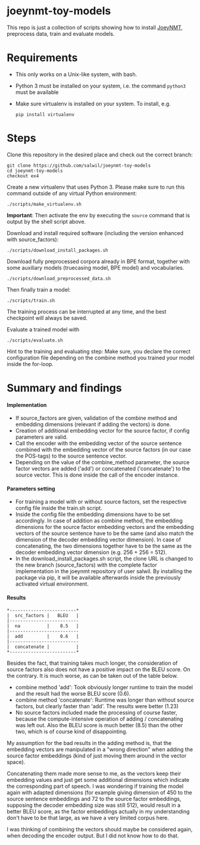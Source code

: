 # joeynmt-toy-models

This repo is just a collection of scripts showing how to install [JoeyNMT](https://github.com/joeynmt/joeynmt), preprocess
data, train and evaluate models.

# Requirements

- This only works on a Unix-like system, with bash.
- Python 3 must be installed on your system, i.e. the command `python3` must be available
- Make sure virtualenv is installed on your system. To install, e.g.

    `pip install virtualenv`

# Steps

Clone this repository in the desired place and check out the correct branch:

    git clone https://github.com/salwil/joeynmt-toy-models
    cd joeynmt-toy-models
    checkout ex4

Create a new virtualenv that uses Python 3. Please make sure to run this command outside of any virtual Python environment:

    ./scripts/make_virtualenv.sh

**Important**: Then activate the env by executing the `source` command that is output by the shell script above.

Download and install required software (including the version enhanced with source_factors):

    ./scripts/download_install_packages.sh

Download fully preprocessed corpora already in BPE format, together with some auxiliary models (truecasing model, BPE model) and vocabularies.

    ./scripts/download_preprocessed_data.sh

Then finally train a model:

    ./scripts/train.sh

The training process can be interrupted at any time, and the best checkpoint will always be saved.

Evaluate a trained model with

    ./scripts/evaluate.sh

Hint to the training and evaluating step: Make sure, you declare the correct configuration file depending on the combine method you trained your model inside the for-loop.

# Summary and findings

#### Implementation

* If source_factors are given, validation of the combine method and embedding dimensions (relevant if adding the vectors) is done.
* Creation of additional embedding vector for the source factor, if config parameters are valid.
* Call the encoder with the embedding vector of the source sentence combined with the embedding vector of the source factors (in our case the POS-tags) to the source sentence vector.
* Depending on the  value of the combine_method parameter, the source factor vectors are added ('add') or concatenated ('concatenate') to the source vector. This is done inside the call of the encoder instance.

#### Parameters setting

* For training a model with or without source factors, set the respective config file inside the train.sh script.
* Inside the config file the embedding dimensions have to be set accordingly. In case of addition as combine method, the embedding dimensions for the source factor embedding vectors and the embedding vectors of the source sentence have to be the same (and also match the dimension of the decoder embedding vector dimension). In case of concatenating, the two dimensions together have to be the same as the decoder embedding vector dimension (e.g. 256 + 256 = 512).
* In the download_install_packages.sh script, the clone URL is changed to the new branch (source_factors) with the complete factor implementation in the joeynmt repository of user salwil. By installing the package via pip, it will be available afterwards inside the previously activated virtual environment.

#### Results

```
*-------------------------*
|  src_factors |   BLEU   | 
|--------------------------
|  na          |    8.5   | 
|--------------------------
|  add         |    0.6   |
|--------------------------
|  concatenate |          | 
*-------------------------*
```

Besides the fact, that training takes much longer, the consideration of source factors also does not have a positive impact on the BLEU score. On the contrary. It is much worse, as can be taken out of the table below. 

* combine method 'add': Took obviously longer runtime to train the model and the result had the worse BLEU score (0.6). 
* combine method 'concatenate': Runtime was longer than without source factors, but clearly faster than 'add'. The results were better (1.23)
* No source factors included made the processing of course faster, because the compute-intensive operation of adding / concatenating was left out. Also the BLEU score is much better (8.5) than the other two, which is of course kind of disappointing.

My assumption for the bad results in the adding method is, that the embedding vectors are manipulated in a "wrong direction" when adding the source factor embeddings (kind of just moving them around in the vector space).

Concatenating them made more sense to me, as the vectors keep their embedding values and just get some additional dimensions which indicate the corresponding part of speech. I was wondering if training the model again with adapted dimensions (for example giving dimension of 450 to the source sentence embeddings and 72 to the source factor embeddings, supposing the decoder embedding size was still 512), would result in a better BLEU score, as the factor embeddings actually in my understanding don't have to be that large, as we have a very limited corpus here.

I was thinking of combining the vectors should maybe be considered again, when decoding the encoder output. But I did not know how to do that.
